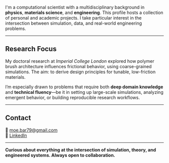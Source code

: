 I'm a computational scientist with a multidisciplinary background in **physics**, **materials science**, and **engineering**. This profile hosts a collection of personal and academic projects. I take particular interest in the intersection between simulation, data, and real-world engineering problems.

---

## Research Focus

My doctoral research at *Imperial College London* explored how polymer brush architecture influences frictional behavior, using coarse-grained simulations. The aim: to derive design principles for tunable, low-friction materials.

I’m especially drawn to problems that require both **deep domain knowledge** and **technical fluency**—be it in setting up large-scale simulations, analyzing emergent behavior, or building reproducible research workflows.


---


## Contact

📧 [moe.bar79@gmail.com](mailto:moe.bar79@gmail.com)  
🔗 [LinkedIn](https://linkedin.com/in/ma-abdelbar)

---

**Curious about everything at the intersection of simulation, theory, and engineered systems. Always open to collaboration.**
